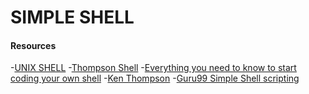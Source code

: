 <h1>SIMPLE SHELL</h1>


<div><h4>Resources</h4>
<p>
-<a href="https://en.wikipedia.org/wiki/Unix_shell">UNIX SHELL</a>
-<a href="https://en.wikipedia.org/wiki/Thompson_shell">Thompson Shell</a>
-<a href="https://alx-intranet.hbtn.io/concepts/64">Everything you need to know to start coding your own shell</a>
-<a href="https://en.wikipedia.org/wiki/Ken_Thompson">Ken Thompson</a>
-<a href="https://www.guru99.com/introduction-to-shell-scripting.html&ved=2ahUKEwid4a3E97L4AhVFSxoKHZIzBSMQo7QBegQICRAB&usg=AOvVaw2dgknJpebgfp6Py2iUlCsM">Guru99 Simple Shell scripting</a>
</div>

<div></div>

<div></div>

<div></div>

<div></div>

<div></div>

<div></div>
